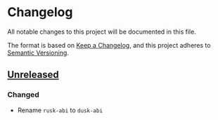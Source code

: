 # Changelog

All notable changes to this project will be documented in this file.

The format is based on [Keep a Changelog](https://keepachangelog.com/en/1.0.0/),
and this project adheres to [Semantic Versioning](https://semver.org/spec/v2.0.0.html).

## [Unreleased]

### Changed

- Rename `rusk-abi` to `dusk-abi`

[Unreleased]: https://github.com/dusk-network/dusk-abi/compare/dusk-abi-0.1.0...HEAD
[0.1.0]: https://github.com/dusk-network/dusk-abi/releases/tag/dusk-abi-0.1.0
